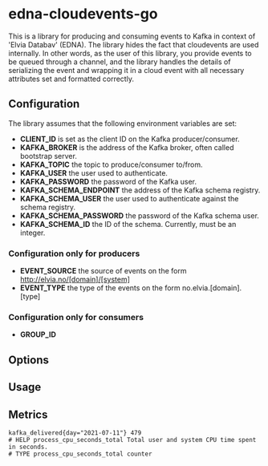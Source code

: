 # edna-cloudevents-go
This is a library for producing and consuming events to Kafka in context of 'Elvia Databav' (EDNA). The library hides
the fact that cloudevents are used internally. In other words, as the user of this library, you provide events to be
queued through a channel, and the library handles the details of serializing the event and wrapping it in a cloud event
with all necessary attributes set and formatted correctly.

## Configuration
The library assumes that the following environment variables are set:
* **CLIENT_ID** is set as the client ID on the Kafka producer/consumer.
* **KAFKA_BROKER** is the address of the Kafka broker, often called bootstrap server.
* **KAFKA_TOPIC** the topic to produce/consumer to/from.
* **KAFKA_USER** the user used to authenticate.
* **KAFKA_PASSWORD** the password of the Kafka user.
* **KAFKA_SCHEMA_ENDPOINT** the address of the Kafka schema registry.
* **KAFKA_SCHEMA_USER** the user used to authenticate against the schema registry.
* **KAFKA_SCHEMA_PASSWORD** the password of the Kafka schema user.
* **KAFKA_SCHEMA_ID** the ID of the schema. Currently, must be an integer.
  
### Configuration only for producers
* **EVENT_SOURCE** the source of events on the form http://elvia.no/[domain]/[system]
* **EVENT_TYPE** the type of the events on the form no.elvia.[domain].[type]

### Configuration only for consumers
* **GROUP_ID** 

## Options

## Usage

## Metrics
```
kafka_delivered{day="2021-07-11"} 479
# HELP process_cpu_seconds_total Total user and system CPU time spent in seconds.
# TYPE process_cpu_seconds_total counter
```